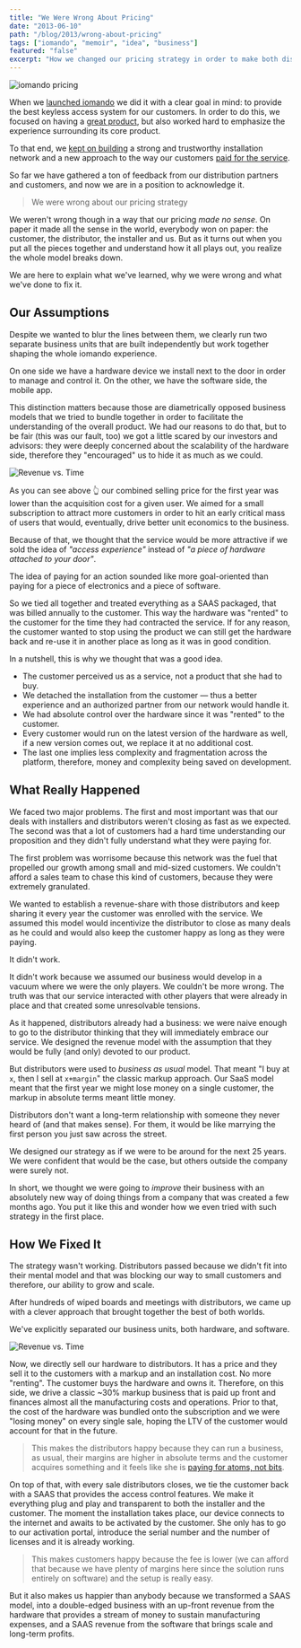 ```yaml
---
title: "We Were Wrong About Pricing"
date: "2013-06-10"
path: "/blog/2013/wrong-about-pricing"
tags: ["iomando", "memoir", "idea", "business"]
featured: "false"
excerpt: "How we changed our pricing strategy in order to make both distributors and customers happy, while creating a sustainable business along the way."
---
```


![iomando pricing](./iomando-pricing.jpg "An early pricing slide taken from an old catalogue")

When we [launched iomando](/blog/2013/iomando-10) we did it with a clear goal in mind: to provide the best keyless access system for our customers. In order to do this, we focused on having a [great product](/blog/2013/betting-on-cellular), but also worked hard to emphasize the experience surrounding its core product.

To that end, we [kept on building](/blog/2013/iomando-11) a strong and trustworthy installation network and a new approach to the way our customers [paid for the service](/blog/2013/services-and-subscriptions).

So far we have gathered a ton of feedback from our distribution partners and customers, and now we are in a position to acknowledge it.

> We were wrong about our pricing strategy

We weren't wrong though in a way that our pricing *made no sense*. On paper it made all the sense in the world, everybody won on paper: the customer, the distributor, the installer and us. But as it turns out when you put all the pieces together and understand how it all plays out, you realize the whole model breaks down.

We are here to explain what we've learned, why we were wrong and what we've done to fix it.


## Our Assumptions
Despite we wanted to blur the lines between them, we clearly run two separate business units that are built independently but work together shaping the whole iomando experience.

On one side we have a hardware device we install next to the door in order to manage and control it. On the other, we have the software side, the mobile app.

This distinction matters because those are diametrically opposed business models that we tried to bundle together in order to facilitate the understanding of the overall product. We had our reasons to do that, but to be fair (this was our fault, too) we got a little scared by our investors and advisors: they were deeply concerned about the scalability of the hardware side, therefore they "encouraged" us to hide it as much as we could.

![Revenue vs. Time](./revenue-time-graph-1.jpg "Our combined selling price for the first year was lower than the acquisition cost for a given user")

As you can see above 👆 our combined selling price for the first year was lower than the acquisition cost for a given user. We aimed for a small subscription to attract more customers in order to hit an early critical mass of users that would, eventually, drive better unit economics to the business.

Because of that, we thought that the service would be more attractive if we sold the idea of *"access experience"* instead of *"a piece of hardware attached to your door"*.

The idea of paying for an action sounded like more goal-oriented than paying for a piece of electronics and a piece of software.

So we tied all together and treated everything as a SAAS packaged, that was billed annually to the customer. This way the hardware was "rented" to the customer for the time they had contracted the service. If for any reason, the customer wanted to stop using the product we can still get the hardware back and re-use it in another place as long as it was in good condition.

In a nutshell, this is why we thought that was a good idea.

* The customer perceived us as a service, not a product that she had to buy.
* We detached the installation from the customer — thus a better experience and an authorized partner from our network would handle it.
* We had absolute control over the hardware since it was "rented" to the customer.
* Every customer would run on the latest version of the hardware as well, if a new version comes out, we replace it at no additional cost.
* The last one implies less complexity and fragmentation across the platform, therefore, money and complexity being saved on development.


## What Really Happened
We faced two major problems. The first and most important was that our deals with installers and distributors weren't closing as fast as we expected. The second was that a lot of customers had a hard time understanding our proposition and they didn't fully understand what they were paying for.

The first problem was worrisome because this network was the fuel that propelled our growth among small and mid-sized customers. We couldn't afford a sales team to chase this kind of customers, because they were extremely granulated.

We wanted to establish a revenue-share with those distributors and keep sharing it every year the customer was enrolled with the service. We assumed this model would incentivize the distributor to close as many deals as he could and would also keep the customer happy as long as they were paying.

It didn't work.

It didn't work because we assumed our business would develop in a vacuum where we were the only players. We couldn't be more wrong. The truth was that our service interacted with other players that were already in place and that created some unresolvable tensions.

As it happened, distributors already had a business: we were naive enough to go to the distributor thinking that they will immediately embrace our service. We designed the revenue model with the assumption that they would be fully (and only) devoted to our product.

But distributors were used to *business as usual* model. That meant "I buy at `x`, then I sell at `x+margin`" the classic markup approach. Our SaaS model meant that the first year we might lose money on a single customer, the markup in absolute terms meant little money.

Distributors don't want a long-term relationship with someone they never heard of (and that makes sense). For them, it would be like marrying the first person you just saw across the street.

We designed our strategy as if we were to be around for the next 25 years. We were confident that would be the case, but others outside the company were surely not.

In short, we thought we were going to *improve* their business with an absolutely new way of doing things from a company that was created a few months ago. You put it like this and wonder how we even tried with such strategy in the first place.


## How We Fixed It
The strategy wasn't working. Distributors passed because we didn't fit into their mental model and that was blocking our way to small customers and therefore, our ability to grow and scale.

After hundreds of wiped boards and meetings with distributors, we came up with a clever approach that brought together the best of both worlds.

We've explicitly separated our business units, both hardware, and software.

![Revenue vs. Time](./revenue-time-graph-2.jpg "We tweaked the business model in order to account for the sale of the hardware and build a SAAS on top")

Now, we directly sell our hardware to distributors. It has a price and they sell it to the customers with a markup and an installation cost. No more "renting". The customer buys the hardware and owns it. Therefore, on this side, we drive a classic ~30% markup business that is paid up front and finances almost all the manufacturing costs and operations. Prior to that, the cost of the hardware was bundled onto the subscription and we were "losing money" on every single sale, hoping the LTV of the customer would account for that in the future.

> This makes the distributors happy because they can run a business, as usual, their margins are higher in absolute terms and the customer acquires something and it feels like she is [paying for atoms, not bits](/blog/2014/plastic-bits).

On top of that, with every sale distributors closes, we tie the customer back with a SAAS that provides the access control features. We make it everything plug and play and transparent to both the installer and the customer. The moment the installation takes place, our device connects to the internet and awaits to be activated by the customer. She only has to go to our activation portal, introduce the serial number and the number of licenses and it is already working.

> This makes customers happy because the fee is lower (we can afford that because we have plenty of margins here since the solution runs entirely on software) and the setup is really easy.

But it also makes us happier than anybody because we transformed a SAAS model, into a double-edged business with an up-front revenue from the hardware that provides a stream of money to sustain manufacturing expenses, and a SAAS revenue from the software that brings scale and long-term profits.